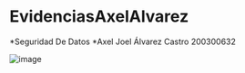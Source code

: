 # EvidenciasAxelAlvarez
*Seguridad De Datos
*Axel Joel Álvarez Castro 200300632

![image](https://github.com/AxelAlvarez-777/EvidenciasAxelAlvarez/assets/79062836/ef5bbf3b-ab65-4a6c-9d0a-b33bc6e2897f)
